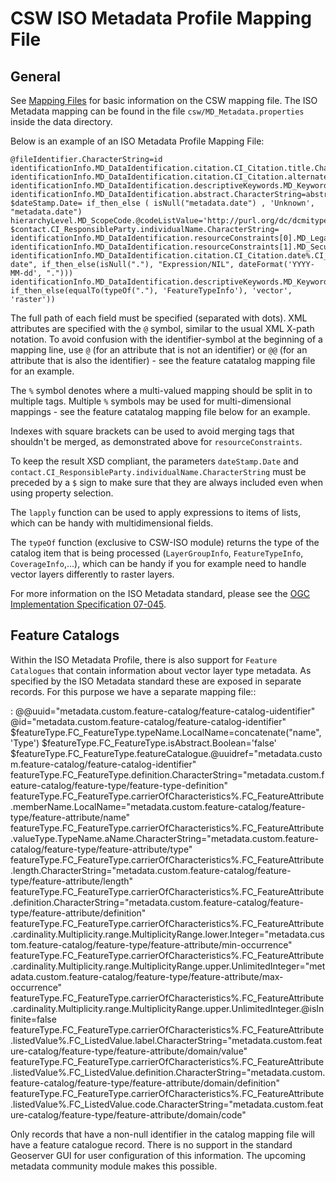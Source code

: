 # CSW ISO Metadata Profile Mapping File

## General

See [Mapping Files](../../services/csw/features.md#csw_mapping_file) for basic information on the CSW mapping file. The ISO Metadata mapping can be found in the file `csw/MD_Metadata.properties` inside the data directory.

Below is an example of an ISO Metadata Profile Mapping File:

    @fileIdentifier.CharacterString=id
    identificationInfo.MD_DataIdentification.citation.CI_Citation.title.CharacterString=title
    identificationInfo.MD_DataIdentification.citation.CI_Citation.alternateTitle.CharacterString=list(description,alias,strConcat('##',title)) 
    identificationInfo.MD_DataIdentification.descriptiveKeywords.MD_Keywords.keyword.CharacterString=keywords 
    identificationInfo.MD_DataIdentification.abstract.CharacterString=abstract
    $dateStamp.Date= if_then_else ( isNull("metadata.date") , 'Unknown', "metadata.date")
    hierarchyLevel.MD_ScopeCode.@codeListValue='http://purl.org/dc/dcmitype/Dataset'
    $contact.CI_ResponsibleParty.individualName.CharacterString=
    identificationInfo.MD_DataIdentification.resourceConstraints[0].MD_LegalConstraints.accessConstraints.MD_RestrictionCode=
    identificationInfo.MD_DataIdentification.resourceConstraints[1].MD_SecurityConstraints.classification.MD_ClassificationCode=
    identificationInfo.MD_DataIdentification.citation.CI_Citation.date%.CI_Date.date.Date=lapply("metadata.citation-date", if_then_else(isNull("."), "Expression/NIL", dateFormat('YYYY-MM-dd', ".")))
    identificationInfo.MD_DataIdentification.descriptiveKeywords.MD_Keywords.keyword.CharacterString=list(keywords, if_then_else(equalTo(typeOf("."), 'FeatureTypeInfo'), 'vector', 'raster'))

The full path of each field must be specified (separated with dots). XML attributes are specified with the `@` symbol, similar to the usual XML X-path notation. To avoid confusion with the identifier-symbol at the beginning of a mapping line, use `@` (for an attribute that is not an identifier) or `@@` (for an attribute that is also the identifier) - see the feature catatalog mapping file for an example.

The `%` symbol denotes where a multi-valued mapping should be split in to multiple tags. Multiple `%` symbols may be used for multi-dimensional mappings - see the feature catatalog mapping file below for an example.

Indexes with square brackets can be used to avoid merging tags that shouldn't be merged, as demonstrated above for `resourceConstraints`.

To keep the result XSD compliant, the parameters `dateStamp.Date` and `contact.CI_ResponsibleParty.individualName.CharacterString` must be preceded by a `$` sign to make sure that they are always included even when using property selection.

The `lapply` function can be used to apply expressions to items of lists, which can be handy with multidimensional fields.

The `typeOf` function (exclusive to CSW-ISO module) returns the type of the catalog item that is being processed (`LayerGroupInfo`, `FeatureTypeInfo`, `CoverageInfo`,\...), which can be handy if you for example need to handle vector layers differently to raster layers.

For more information on the ISO Metadata standard, please see the [OGC Implementation Specification 07-045](http://www.opengeospatial.org/standards/specifications/catalog).

## Feature Catalogs

Within the ISO Metadata Profile, there is also support for `Feature Catalogues` that contain information about vector layer type metadata. As specified by the ISO Metadata standard these are exposed in separate records. For this purpose we have a separate mapping file::

:   @@uuid="metadata.custom.feature-catalog/feature-catalog-uidentifier" @id="metadata.custom.feature-catalog/feature-catalog-identifier" \$featureType.FC_FeatureType.typeName.LocalName=concatenate("name", 'Type') \$featureType.FC_FeatureType.isAbstract.Boolean='false' \$featureType.FC_FeatureType.featureCatalogue.@uuidref="metadata.custom.feature-catalog/feature-catalog-identifier" featureType.FC_FeatureType.definition.CharacterString="metadata.custom.feature-catalog/feature-type/feature-type-definition" featureType.FC_FeatureType.carrierOfCharacteristics%.FC_FeatureAttribute.memberName.LocalName="metadata.custom.feature-catalog/feature-type/feature-attribute/name" featureType.FC_FeatureType.carrierOfCharacteristics%.FC_FeatureAttribute.valueType.TypeName.aName.CharacterString="metadata.custom.feature-catalog/feature-type/feature-attribute/type" featureType.FC_FeatureType.carrierOfCharacteristics%.FC_FeatureAttribute.length.CharacterString="metadata.custom.feature-catalog/feature-type/feature-attribute/length" featureType.FC_FeatureType.carrierOfCharacteristics%.FC_FeatureAttribute.definition.CharacterString="metadata.custom.feature-catalog/feature-type/feature-attribute/definition" featureType.FC_FeatureType.carrierOfCharacteristics%.FC_FeatureAttribute.cardinality.Multiplicity.range.MultiplicityRange.lower.Integer="metadata.custom.feature-catalog/feature-type/feature-attribute/min-occurrence" featureType.FC_FeatureType.carrierOfCharacteristics%.FC_FeatureAttribute.cardinality.Multiplicity.range.MultiplicityRange.upper.UnlimitedInteger="metadata.custom.feature-catalog/feature-type/feature-attribute/max-occurrence" featureType.FC_FeatureType.carrierOfCharacteristics%.FC_FeatureAttribute.cardinality.Multiplicity.range.MultiplicityRange.upper.UnlimitedInteger.@isInfinite=false featureType.FC_FeatureType.carrierOfCharacteristics%.FC_FeatureAttribute.listedValue%.FC_ListedValue.label.CharacterString="metadata.custom.feature-catalog/feature-type/feature-attribute/domain/value" featureType.FC_FeatureType.carrierOfCharacteristics%.FC_FeatureAttribute.listedValue%.FC_ListedValue.definition.CharacterString="metadata.custom.feature-catalog/feature-type/feature-attribute/domain/definition" featureType.FC_FeatureType.carrierOfCharacteristics%.FC_FeatureAttribute.listedValue%.FC_ListedValue.code.CharacterString="metadata.custom.feature-catalog/feature-type/feature-attribute/domain/code"

Only records that have a non-null identifier in the catalog mapping file will have a feature catalogue record. There is no support in the standard Geoserver GUI for user configuration of this information. The upcoming metadata community module makes this possible.
